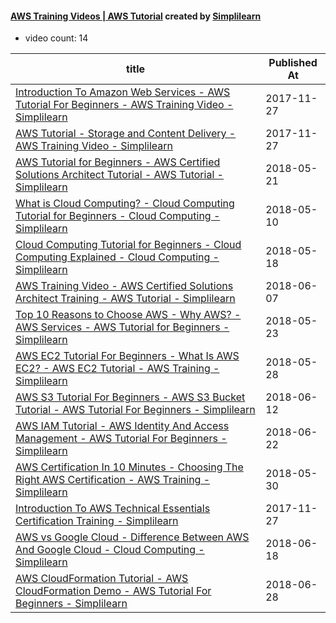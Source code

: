 

#### [AWS Training Videos | AWS Tutorial](https://www.youtube.com/playlist?list=PLEiEAq2VkUUKXeR-3MjkhbU4NOvF_s-4U) created by [Simplilearn](https://www.youtube.com/channel/UCsvqVGtbbyHaMoevxPAq9Fg)

* video count: 14 

| title                                                                                                                                               | Published At |
| --------------------------------------------------------------------------------------------------------------------------------------------------- | ------------ |
| [Introduction To Amazon Web Services - AWS Tutorial For Beginners - AWS Training Video - Simplilearn](https://www.youtube.com/watch?v=98ya1LiEU00)  | 2017-11-27   |
| [AWS Tutorial - Storage and Content Delivery - AWS Training Video - Simplilearn](https://www.youtube.com/watch?v=PcDV3CQCV18)                       | 2017-11-27   |
| [AWS Tutorial for Beginners - AWS Certified Solutions Architect Tutorial - AWS Tutorial - Simplilearn](https://www.youtube.com/watch?v=rIk19Cn50-A) | 2018-05-21   |
| [What is Cloud Computing? - Cloud Computing Tutorial for Beginners - Cloud Computing - Simplilearn](https://www.youtube.com/watch?v=YH4CfwK6LhM)    | 2018-05-10   |
| [Cloud Computing Tutorial for Beginners - Cloud Computing Explained - Cloud Computing - Simplilearn](https://www.youtube.com/watch?v=RWgW-CgdIk0)   | 2018-05-18   |
| [AWS Training Video - AWS Certified Solutions Architect Training - AWS Tutorial - Simplilearn](https://www.youtube.com/watch?v=-2s9GzIFfTI)         | 2018-06-07   |
| [Top 10 Reasons to Choose AWS - Why AWS? - AWS Services - AWS Tutorial for Beginners - Simplilearn](https://www.youtube.com/watch?v=Uh3bMXSLXCM)    | 2018-05-23   |
| [AWS EC2 Tutorial For Beginners - What Is AWS EC2? - AWS EC2 Tutorial - AWS Training - Simplilearn](https://www.youtube.com/watch?v=8TlukLu11Yo)    | 2018-05-28   |
| [AWS S3 Tutorial For Beginners - AWS S3 Bucket Tutorial - AWS Tutorial For Beginners - Simplilearn](https://www.youtube.com/watch?v=XGcoeEyt2UM)    | 2018-06-12   |
| [AWS IAM Tutorial - AWS Identity And Access Management - AWS Tutorial For Beginners - Simplilearn](https://www.youtube.com/watch?v=GjVFf83dcE8)     | 2018-06-22   |
| [AWS Certification In 10 Minutes - Choosing The Right AWS Certification - AWS Training - Simplilearn](https://www.youtube.com/watch?v=WRV_GIAGSQ0)  | 2018-05-30   |
| [Introduction To AWS Technical Essentials Certification Training - Simplilearn](https://www.youtube.com/watch?v=WJnbMMDe2TU)                        | 2017-11-27   |
| [AWS vs Google Cloud - Difference Between AWS And Google Cloud - Cloud Computing - Simplilearn](https://www.youtube.com/watch?v=8CzFVa4UcVI)        | 2018-06-18   |
| [AWS CloudFormation Tutorial - AWS CloudFormation Demo - AWS Tutorial For Beginners - Simplilearn](https://www.youtube.com/watch?v=t97jZch4lMY)     | 2018-06-28   |